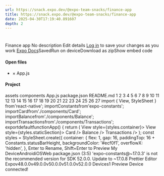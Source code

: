 ```yaml
---
url: https://snack.expo.dev/@expo-team-snacks/finance-app
title: https://snack.expo.dev/@expo-team-snacks/finance-app
date: 2025-04-30T17:19:40.891607
depth: 2
---
```


# 
Finance app 
No description
Edit details
[Log in](https://expo.dev/login?redirect_uri=https%3A%2F%2Fsnack.expo.dev%2F%40expo-team-snacks%2Ffinance-app%3FhideQueryParams%3Dtrue) to save your changes as you work
[Expo Docs](https://docs.expo.dev/versions/v52.0.0/)SavedRun on deviceDownload as zipShow embed code
#### Open files
  * ×
App.js


#### Project
assets
components
App.js
package.json
README.md
1
2
3
4
5
6
7
8
9
10
11
12
13
14
15
16
17
18
19
20
21
22
23
24
25
26
27
import { View, StyleSheet } from'react-native';
importConstantsfrom'expo-constants';
importCardfrom'./components/Card';
importBalancefrom'./components/Balance';
importTransactionsfrom'./components/Transactions';
exportdefaultfunctionApp() {
return (
View style={styles.container}>
View style={styles.staticSection}>
Card />
Balance />
</View>
Transactions />
</View>
);
const styles = StyleSheet.create({
container: {
flex: 1,
gap: 16,
paddingTop: 16 + Constants.statusBarHeight,
backgroundColor: '#ecf0f1',
overflowX: 'hidden',
},
Enter to Rename, Shift+Enter to Preview
My DeviceAndroidiOSWeb
package.json (3:5) 'expo-constants@~17.0.3' is not the recommended version for SDK 52.0.0. Update to ~17.0.8
Prettier
Editor
Expov48.0.0v49.0.0v50.0.0v51.0.0v52.0.0
Devices1
Preview
Device connected!

